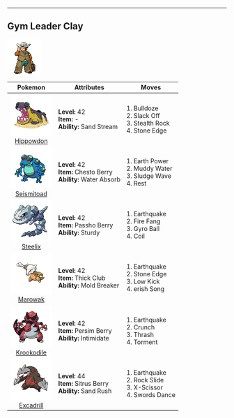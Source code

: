 ---

## Gym Leader Clay

![Gym Leader Clay](../../assets/important_trainers/clay.png)

| Pokemon | Attributes | Moves |
|:-------:|------------|-------|
| ![Hippowdon](../../assets/sprites/hippowdon/front.png)<br>[Hippowdon](../../pokemon/hippowdon.md/) |**Level:** 42<br>**Item:** -<br>**Ability:** Sand Stream | 1. Bulldoze<br>2. Slack Off<br>3. Stealth Rock<br>4. Stone Edge |
| ![Seismitoad](../../assets/sprites/seismitoad/front.png)<br>[Seismitoad](../../pokemon/seismitoad.md/) |**Level:** 42<br>**Item:** Chesto Berry<br>**Ability:** Water Absorb | 1. Earth Power<br>2. Muddy Water<br>3. Sludge Wave<br>4. Rest |
| ![Steelix](../../assets/sprites/steelix/front.png)<br>[Steelix](../../pokemon/steelix.md/) |**Level:** 42<br>**Item:** Passho Berry<br>**Ability:** Sturdy | 1. Earthquake<br>2. Fire Fang<br>3. Gyro Ball<br>4. Coil |
| ![Marowak](../../assets/sprites/marowak/front.png)<br>[Marowak](../../pokemon/marowak.md/) |**Level:** 42<br>**Item:** Thick Club<br>**Ability:** Mold Breaker | 1. Earthquake<br>2. Stone Edge<br>3. Low Kick<br>4. erish Song |
| ![Krookodile](../../assets/sprites/krookodile/front.png)<br>[Krookodile](../../pokemon/krookodile.md/) |**Level:** 42<br>**Item:** Persim Berry<br>**Ability:** Intimidate | 1. Earthquake<br>2. Crunch<br>3. Thrash<br>4. Torment |
| ![Excadrill](../../assets/sprites/excadrill/front.png)<br>[Excadrill](../../pokemon/excadrill.md/) |**Level:** 44<br>**Item:** Sitrus Berry<br>**Ability:** Sand Rush | 1. Earthquake<br>2. Rock Slide<br>3. X-Scissor<br>4. Swords Dance |

